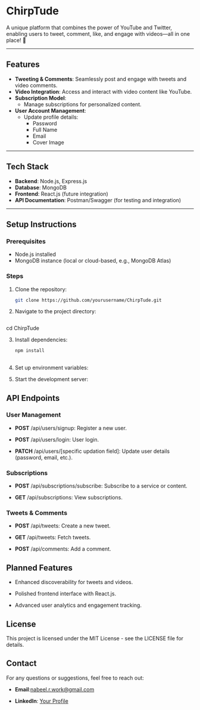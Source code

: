 # **ChirpTude**

A unique platform that combines the power of YouTube and Twitter, enabling users to tweet, comment, like, and engage with videos—all in one place! 🚀  

---

## **Features**
- **Tweeting & Comments**: Seamlessly post and engage with tweets and video comments.
- **Video Integration**: Access and interact with video content like YouTube.
- **Subscription Model**:
  - Manage subscriptions for personalized content.
- **User Account Management**:
  - Update profile details:
    - Password
    - Full Name
    - Email
    - Cover Image

---

## **Tech Stack**
- **Backend**: Node.js, Express.js
- **Database**: MongoDB
- **Frontend**: React.js (future integration)
- **API Documentation**: Postman/Swagger (for testing and integration)

---

## **Setup Instructions**

### Prerequisites
- Node.js installed
- MongoDB instance (local or cloud-based, e.g., MongoDB Atlas)

### Steps
1. Clone the repository:
   ```bash
   git clone https://github.com/yourusername/ChirpTude.git
   
2.  Navigate to the project directory:
    ```bash
   cd ChirpTude

3.  Install dependencies:
     ```bash
    npm install
         
4.  Set up environment variables:
        
5.  Start the development server:

    

**API Endpoints**
-----------------

### **User Management**

*   **POST** /api/users/signup: Register a new user.
    
*   **POST** /api/users/login: User login.
    
*   **PATCH** /api/users/[specific updation field]: Update user details (password, email, etc.).
    

### **Subscriptions**

*   **POST** /api/subscriptions/subscribe: Subscribe to a service or content.
    
*   **GET** /api/subscriptions: View subscriptions.
    

### **Tweets & Comments**

*   **POST** /api/tweets: Create a new tweet.
    
*   **GET** /api/tweets: Fetch tweets.
    
*   **POST** /api/comments: Add a comment.
    

**Planned Features**
--------------------

*   Enhanced discoverability for tweets and videos.
    
*   Polished frontend interface with React.js.
    
*   Advanced user analytics and engagement tracking.
    

**License**
-----------

This project is licensed under the MIT License - see the LICENSE file for details.

**Contact**
-----------

For any questions or suggestions, feel free to reach out:

*   **Email**:nabeel.r.work@gmail.com
    
*   **LinkedIn**: [Your Profile](https://www.linkedin.com/in/iamnabeelrahman)
